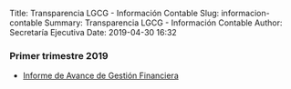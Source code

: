 Title: Transparencia LGCG - Información Contable
Slug: informacion-contable
Summary: Transparencia LGCG - Información Contable
Author: Secretaría Ejecutiva
Date: 2019-04-30 16:32


### Primer trimestre 2019

* [Informe de Avance de Gestión Financiera](iagf-1t-2019-1-73.pdf)
